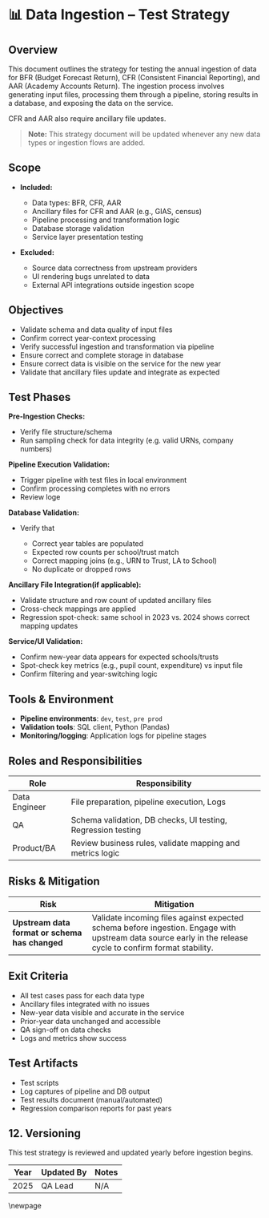 ﻿# 📊 Data Ingestion – Test Strategy

## Overview

This document outlines the strategy for testing the annual ingestion of data for BFR (Budget Forecast Return), CFR (Consistent Financial Reporting), and AAR (Academy Accounts Return). The ingestion process involves generating input files, processing them through a pipeline, storing results in a database, and exposing the data on the service.

CFR and AAR also require ancillary file updates.
> **Note:** This strategy document will be updated whenever any new data types or ingestion flows are added.

## Scope

- **Included:**
  - Data types: BFR, CFR, AAR
  - Ancillary files for CFR and AAR (e.g., GIAS, census)
  - Pipeline processing and transformation logic
  - Database storage validation
  - Service layer presentation testing

- **Excluded:**
  - Source data correctness from upstream providers
  - UI rendering bugs unrelated to data
  - External API integrations outside ingestion scope

## Objectives

- Validate schema and data quality of input files
- Confirm correct year-context processing
- Verify successful ingestion and transformation via pipeline
- Ensure correct and complete storage in database
- Ensure correct data is visible on the service for the new year
- Validate that ancillary files update and integrate as expected

## Test Phases

**Pre-Ingestion Checks:**

- Verify file structure/schema
- Run sampling check for data integrity (e.g. valid URNs, company numbers)

**Pipeline Execution Validation:**

- Trigger pipeline with test files in local environment
- Confirm processing completes with no errors
- Review loge

**Database Validation:**

- Verify that

  - Correct year tables are populated
  - Expected row counts per school/trust match
  - Correct mapping joins (e.g., URN to Trust, LA to School)
  - No duplicate or dropped rows

**Ancillary File Integration(if applicable):**

- Validate structure and row count of updated ancillary files
- Cross-check mappings are applied
- Regression spot-check: same school in 2023 vs. 2024 shows correct mapping updates

**Service/UI Validation:**

- Confirm new-year data appears for expected schools/trusts
- Spot-check key metrics (e.g., pupil count, expenditure) vs input file
- Confirm filtering and year-switching logic

## Tools & Environment

- **Pipeline environments**: `dev`, `test`, `pre prod`
- **Validation tools**: SQL client, Python (Pandas)
- **Monitoring/logging**: Application logs for pipeline stages

## Roles and Responsibilities

| Role          | Responsibility                                               |
|---------------|--------------------------------------------------------------|
| Data Engineer | File preparation, pipeline execution, Logs                   |
| QA            | Schema validation, DB checks, UI testing, Regression testing |
| Product/BA    | Review business rules, validate mapping and metrics logic    |

## Risks & Mitigation

| Risk                                           | Mitigation                                                                                                                                                 |
|------------------------------------------------|------------------------------------------------------------------------------------------------------------------------------------------------------------|
| **Upstream data format or schema has changed** | Validate incoming files against expected schema before ingestion. Engage with upstream data source early in the release cycle to confirm format stability. |

## Exit Criteria

- All test cases pass for each data type
- Ancillary files integrated with no issues
- New-year data visible and accurate in the service
- Prior-year data unchanged and accessible
- QA sign-off on data checks
- Logs and metrics show success

## Test Artifacts

- Test scripts
- Log captures of pipeline and DB output
- Test results document (manual/automated)
- Regression comparison reports for past years

## 12. Versioning

This test strategy is reviewed and updated yearly before ingestion begins.

| Year | Updated By | Notes |
|------|------------|-------|
| 2025 | QA Lead    | N/A   |

<!-- Leave the rest of this page blank -->
\newpage
